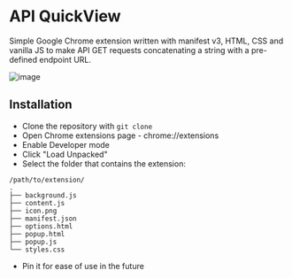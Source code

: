 # API QuickView

Simple Google Chrome extension written with manifest v3, HTML, CSS and vanilla JS to make API GET requests concatenating a string with a pre-defined endpoint URL.

![image](https://github.com/gustavoakira-sw/api-quickcheck/assets/125785377/cc337b13-1248-4529-9aef-a7315733ea94)

## Installation

- Clone the repository with `git clone`
- Open Chrome extensions page - chrome://extensions
- Enable Developer mode
- Click "Load Unpacked"
- Select the folder that contains the extension:
```
/path/to/extension/
.
├── background.js
├── content.js
├── icon.png
├── manifest.json
├── options.html
├── popup.html
├── popup.js
└── styles.css
```
- Pin it for ease of use in the future
